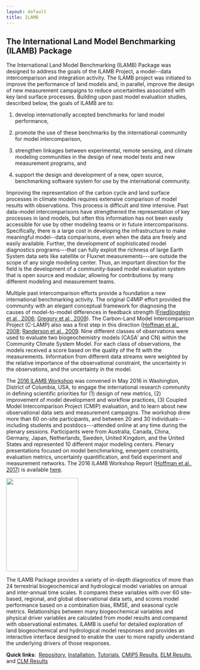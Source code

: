 ```yaml
---
layout: default
title: ILAMB
---
```


## The International Land Model Benchmarking (ILAMB) Package

The International Land Model Benchmarking (ILAMB) Package was designed
to address the goals of the ILAMB Project, a model--data intercomparison
and integration activity.  The ILAMB project was initiated to improve
the performance of land models and, in parallel, improve the design of
new measurement campaigns to reduce uncertainties associated with key
land surface processes. Building upon past model evaluation studies,
described below, the goals of ILAMB are to:

1. develop internationally accepted benchmarks for land model performance,

2. promote the use of these benchmarks by the international community for model intercomparison,

3. strengthen linkages between experimental, remote sensing, and climate modeling communities in the design of new model tests and new measurement programs, and

4. support the design and development of a new, open source, benchmarking software system for use by the international community.

Improving the representation of the carbon cycle and land surface
processes in climate models requires extensive comparison of model results
with observations. This process is difficult and time intensive. Past
data-model intercomparisons have strengthened the representation
of key processes in land models, but often this information has not
been easily accessible for use by other modeling teams or in future
intercomparisons. Specifically, there is a large cost in developing
the infrastructure to make meaningful model--data comparisons, even when
the data are freely and easily available. Further, the development of
sophisticated model diagnostics programs---that can fully exploit
the richness of large Earth System data sets like satellite or
Fluxnet measurements---are outside the scope of any single modeling
center. Thus, an important direction for the field is the development
of a community-based model evaluation system that is open source and
modular, allowing for contributions by many different modeling and
measurement teams.

Multiple past intercomparison efforts provide a foundation a new
international benchmarking activity. The original C4MIP effort provided
the community with an elegant conceptual framework for diagnosing the
causes of model-to-model differences in feedback strength ([Friedlingstein
et al., 2006](resources.html#Friedlingstein_JClim_20060715); [Gregory et al., 2009](resources.html#Friedlingstein_JClim_20060715)). The Carbon-Land Model Intercomparison
Project (C-LAMP) also was a first step in this direction ([Hoffman et al.,
2008](resources.html#Hoffman_iEMSs-C-LAMP_20080707); [Randerson et al., 2009](resources.html#Randerson_GCB_20091001). Nine different classes of observations
were used to evaluate two biogeochemistry models (CASA&prime; and CN)
within the Community Climate System Model. For each class of observations,
the models received a score based on the quality of the fit with the
measurements. Information from different data streams were weighted by the
relative importance of the observational constraint, the uncertainty in
the observations, and the uncertainty in the model.

The [2016 ILAMB Workshop](https://www.ilamb.org/meetings/washington2016/
"2016 ILAMB Workshop") was convened in May 2016 in Washington,
District of Columbia, USA, to engage the international research
community in defining scientific priorities for (1) design of
new metrics, (2) improvement of  model development and workflow
practices, (3) Coupled Model Intercomparison Project (CMIP)
evaluation, and to learn about new observational data sets and
measurement campaigns.  The workshop drew more than 60 on-site
participants, and between 20 and 30 individuals---including
students and postdocs---attended online at any time during the
plenary sessions. Participants were from Australia, Canada, China,
Germany, Japan, Netherlands, Sweden, United Kingdom, and the United
States and represented 10 different major modeling centers. Plenary
presentations focused on model benchmarking, emergent constraints,
evaluation metrics, uncertainty quantification, and field experiment
and measurement networks. The 2016 ILAMB Workshop Report ([Hoffman et al., 2017](resources.html#Hoffman_ILAMB_20170401)) is available
[here](https://www.ilamb.org/meetings/washington2016/2016_ILAMB_Report_V10_web.pdf
"2016 ILAMB Workshop Report").

<a border="0" align="right" target="_blank" href="https://www.ilamb.org/meetings/washington2016/2016_ILAMB_Report_V10_web.pdf"><img width="193" height="250" src="https://www.ilamb.org/meetings/washington2016/2016_ILAMB_Report_cover_small.jpg"></a>

The ILAMB Package provides a variety of in-depth diagnostics of more
than 24 terrestrial biogeochemical and hydrological model variables on
annual and inter-annual time scales. It compares these variables with
over 60 site-based, regional, and global observational data sets, and
scores model performance based on a combination bias, RMSE, and seasonal
cycle metrics. Relationships between many biogeochemical variables and
physical driver variables are calculated from model results and compared
with observational estimates. ILAMB is useful for detailed exploration
of land biogeochemical and hydrological model responses and provides
an interactive interface designed to enable the user to more rapidly
understand the underlying drivers of those responses.

<strong>Quick links</strong>:&nbsp;
<a href="https://bitbucket.org/ncollier/ilamb">Repository</a>,
<a href="http://ilamb.ornl.gov/doc/install.html">Installation</a>,
<a href="http://ilamb.ornl.gov/doc/tutorial.html">Tutorials</a>,
<a href="http://ilamb.ornl.gov/CMIP5">CMIP5 Results</a>,
<a href="http://ilamb.ornl.gov/ELM">ELM Results</a>,
and
<a href="http://ilamb.ornl.gov/CLM">CLM Results</a>

